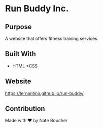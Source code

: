 # Run Buddy Inc.

## Purpose
A website that offers fitness training services.

## Built With
* HTML
*CSS

## Website
https://lernantino.github.io/run-buddy/

## Contribution
Made with ❤️ by Nate Boucher
